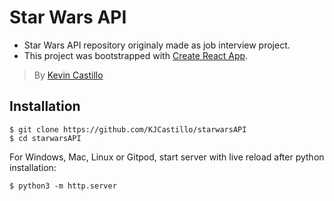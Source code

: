 # Star Wars API
 - Star Wars API repository originaly made as job interview project.
 - This project was bootstrapped with [Create React App](https://github.com/facebookincubator/create-react-app).


> By [Kevin Castillo](https://www.linkedin.com/in/kevinjcastillo)

## Installation
```
$ git clone https://github.com/KJCastillo/starwarsAPI
$ cd starwarsAPI
```
For Windows, Mac, Linux or Gitpod, start server with live reload after python installation:
```
$ python3 -m http.server
```
